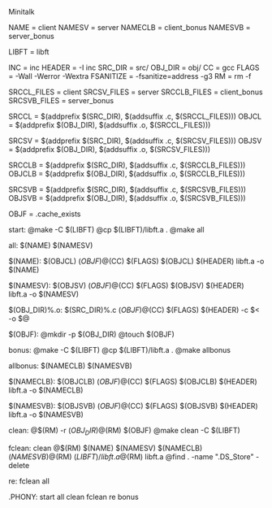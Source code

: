 Minitalk

NAME			= client
NAMESV			= server
NAMECLB			= client_bonus
NAMESVB			= server_bonus


LIBFT			= libft


INC				= inc
HEADER			= -I inc
SRC_DIR			= src/
OBJ_DIR			= obj/
CC				= gcc
FLAGS			= -Wall -Werror -Wextra
FSANITIZE		= -fsanitize=address -g3
RM				= rm -f


SRCCL_FILES		= client
SRCSV_FILES		= server
SRCCLB_FILES	= client_bonus
SRCSVB_FILES	= server_bonus


SRCCL 			= $(addprefix $(SRC_DIR), $(addsuffix .c, $(SRCCL_FILES)))
OBJCL 			= $(addprefix $(OBJ_DIR), $(addsuffix .o, $(SRCCL_FILES)))

SRCSV 			= $(addprefix $(SRC_DIR), $(addsuffix .c, $(SRCSV_FILES)))
OBJSV 			= $(addprefix $(OBJ_DIR), $(addsuffix .o, $(SRCSV_FILES)))

SRCCLB 			= $(addprefix $(SRC_DIR), $(addsuffix .c, $(SRCCLB_FILES)))
OBJCLB			= $(addprefix $(OBJ_DIR), $(addsuffix .o, $(SRCCLB_FILES)))

SRCSVB 			= $(addprefix $(SRC_DIR), $(addsuffix .c, $(SRCSVB_FILES)))
OBJSVB 			= $(addprefix $(OBJ_DIR), $(addsuffix .o, $(SRCSVB_FILES)))


OBJF			= .cache_exists


start:
				@make -C $(LIBFT)
				@cp $(LIBFT)/libft.a .
				@make all


all:			$(NAME) $(NAMESV)


$(NAME):		$(OBJCL) $(OBJF)
				@$(CC) $(FLAGS) $(OBJCL) $(HEADER) libft.a -o $(NAME)


$(NAMESV):		$(OBJSV) $(OBJF)
				@$(CC) $(FLAGS) $(OBJSV) $(HEADER) libft.a -o $(NAMESV)


$(OBJ_DIR)%.o:	$(SRC_DIR)%.c $(OBJF)
				@$(CC) $(FLAGS) $(HEADER) -c $< -o $@


$(OBJF):
				@mkdir -p $(OBJ_DIR)
				@touch $(OBJF)


bonus:
				@make -C $(LIBFT)
				@cp $(LIBFT)/libft.a .
				@make allbonus


allbonus:		$(NAMECLB) $(NAMESVB)


$(NAMECLB):		$(OBJCLB) $(OBJF)
				@$(CC) $(FLAGS) $(OBJCLB) $(HEADER) libft.a -o $(NAMECLB)


$(NAMESVB):		$(OBJSVB) $(OBJF)
				@$(CC) $(FLAGS) $(OBJSVB) $(HEADER) libft.a -o $(NAMESVB)


clean:
				@$(RM) -r $(OBJ_DIR)
				@$(RM) $(OBJF)
				@make clean -C $(LIBFT)
			

fclean:			clean
				@$(RM) $(NAME) $(NAMESV) $(NAMECLB) $(NAMESVB)
				@$(RM) $(LIBFT)/libft.a
				@$(RM) libft.a
				@find . -name ".DS_Store" -delete


re:				fclean all


.PHONY:			start all clean fclean re bonus
